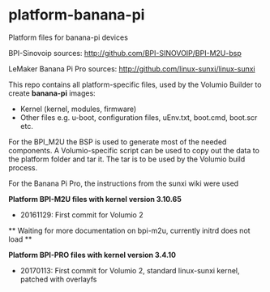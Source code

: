 # platform-banana-pi
Platform files for banana-pi devices

BPI-Sinovoip sources: http://github.com/BPI-SINOVOIP/BPI-M2U-bsp  

LeMaker Banana Pi Pro sources: http://github.com/linux-sunxi/linux-sunxi

This repo contains all platform-specific files, used by the Volumio Builder to create **banana-pi** images:

- Kernel (kernel, modules, firmware)
- Other files e.g. u-boot, configuration files, uEnv.txt, boot.cmd, boot.scr etc.

For the BPI_M2U the BSP is used to generate most of the needed components.
A Volumio-specific script can be used to copy out the data to the platform folder and tar it.
The tar is to be used by the Volumio build process.

For the Banana Pi Pro, the instructions from the sunxi wiki were used

**Platform BPI-M2U files with kernel version 3.10.65**
- 20161129: First commit for Volumio 2

** Waiting for more documentation on bpi-m2u, currently initrd does not load **  

**Platform BPI-PRO files with kernel version 3.4.10**
- 20170113: First commit for Volumio 2, standard linux-sunxi kernel, patched with overlayfs



